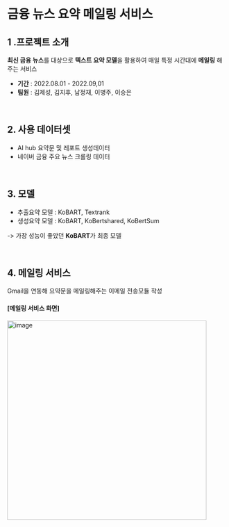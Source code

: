 # 금융 뉴스 요약 메일링 서비스

## 1 .프로젝트 소개
**최신 금융 뉴스**를 대상으로 **텍스트 요약 모델**을 활용하여 매일 특정 시간대에 **메일링** 해주는 서비스
- **기간** : 2022.08.01 - 2022.09,01
- **팀원** : 김제성, 김지후, 남정재, 이병주, 이승은
<br/>

## 2. 사용 데이터셋
- AI hub 요약문 및 레포트 생성데이터
- 네이버 금융 주요 뉴스 크롤링 데이터
<br/>

## 3. 모델
- 추출요약 모델 : KoBART, Textrank
- 생성요약 모델 : KoBART, KoBertshared, KoBertSum

-> 가장 성능이 좋았던 **KoBART**가 최종 모델

<br/>

## 4. 메일링 서비스
Gmail을 연동해 요약문을 메일링해주는 이메일 전송모듈 작성


#### [메일링 서비스 화면]
<img width="459" alt="image" src="https://user-images.githubusercontent.com/69797157/187336490-09b3c1e8-f9f9-4d9e-b35b-e7aec5388df1.png">

